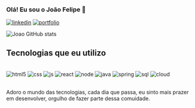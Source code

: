 ### Olá! Eu sou o João Felipe 👋


[![linkedin](https://img.shields.io/badge/LinkedIn-0077B5?style=for-the-badge&logo=linkedin&logoColor=white)](https://www.linkedin.com/in/joao-felipe-marcelino-da-cruz-143b0010a/)
[![portfolio](https://img.shields.io/badge/Portfolio-0A0A0A?style=for-the-badge&logo=devdotto&logoColor=white)](https://portfoliojoaofelipe.netlify.app/)


![Joao GitHub stats](https://github-readme-stats.vercel.app/api?username=JoaoFelipe25&show_icons=true&theme=dark)

## Tecnologias que eu utilizo

<div style="display: inline_block"></br>
    <img align="center" alt="html5" src="https://img.shields.io/badge/HTML5-E34F26?style=for-the-badge&logo=html5&logoColor=white">
    <img align="center" alt="css" src="https://img.shields.io/badge/CSS3-1572B6?style=for-the-badge&logo=css3&logoColor=white">
    <img align="center" alt="js" src="https://img.shields.io/badge/JavaScript-F7DF1E?style=for-the-badge&logo=javascript&logoColor=black">
    <img align="center" alt="react" src="https://img.shields.io/badge/React-20232A?style=for-the-badge&logo=react&logoColor=61DAFB">
    <img align="center" alt="node" src="https://img.shields.io/badge/Node.js-43853D?style=for-the-badge&logo=node.js&logoColor=white">
    <img align="center" alt="java" src="https://img.shields.io/badge/Java-ED8B00?style=for-the-badge&logo=java&logoColor=white">
    <img align="center" alt="spring" src="https://img.shields.io/badge/Spring-6DB33F?style=for-the-badge&logo=spring&logoColor=white">
    <img align="center" alt="sql" src="https://img.shields.io/badge/PostgreSQL-316192?style=for-the-badge&logo=postgresql&logoColor=white">
    <img align="center" alt="cloud" src="https://img.shields.io/badge/Amazon_AWS-232F3E?style=for-the-badge&logo=amazon-aws&logoColor=white">
</div><br/>

Adoro o mundo das tecnologias, cada dia que passa, eu sinto mais prazer em desenvolver, orgulho de fazer parte dessa comuidade.
